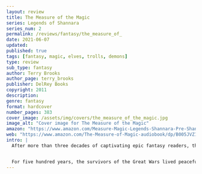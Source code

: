 ```yaml
---
layout: review
title: The Measure of the Magic
series: Legends of Shannara
series_num: 2
permalink: /reviews/fantasy/the_measure_of_
date: 2021-06-07
updated: 
published: true
tags: [fantasy, magic, elves, trolls, demons]
type: review
sub_type: fantasy
author: Terry Brooks
author_page: terry_brooks
publisher: DelRey Books
copyright: 2011
description: 
genre: fantasy
format: hardcover
number_pages: 383
cover_image: /assets/img/covers/the_measure_of_the_magic.jpg
image_alt: "Cover image for The Measure of the Magic"
amazon: "https://www.amazon.com/Measure-Magic-Legends-Shannara-Pre-Shannara/dp/0345484207/ref=tmm_hrd_swatch_0"
web: "https://www.amazon.com/The-Measure-of-Magic-audiobook/dp/B005JVZ1EK/ref=tmm_aud_swatch_0"
intro: |
  After more than three decades of captivating epic fantasy readers, the storytelling magic of New York Times bestselling author Terry Brooks’s Shannara saga continues to enthrall. Now the fascinating chronicle of Shannara’s prehistory reaches a thrilling new peak in the sequel to Bearers of the Black Staff.


  For five hundred years, the survivors of the Great Wars lived peacefully in a valley sanctuary shielded by powerful magic from the blighted and dangerous outside world. But the enchanted barriers have crumbled, the borders have been breached by predators, and the threat of annihilation looms large once more. Sider Ament, bearer of the last black staff and its profound power, devoted his life to protecting the valley and its inhabitants—and, in his final moments, gave stewardship of the black staff to the young tracker Panterra Qu. Now the newly anointed Knight of the Word must take up the battle against evil wherever it threatens: from without, where an army of bloodthirsty trolls is massing for invasion; and from within, where the Elf king of Arborlon has been murdered, his daughter, Princess Phryne Amarantyne, stands accused, and a heinous conspiracy is poised to subjugate the kingdom. But even these will pale beside the most harrowing menace Panterra is destined to confront—a nameless, merciless figure who wanders the devastated land on a relentless mission: to claim the last black staff . . . and the life of he who wields it.
---
```



